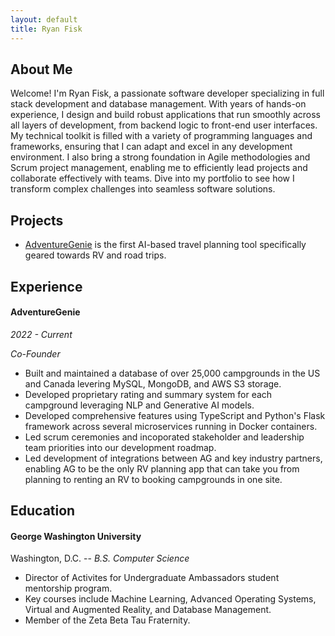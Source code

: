 ```yaml
---
layout: default
title: Ryan Fisk
---
```

## About Me
  Welcome! I'm Ryan Fisk, a passionate software developer specializing in full stack development and database management. With years of hands-on experience, I design and build robust applications that run smoothly across all layers of development, from backend logic to front-end user interfaces. My technical toolkit is filled with a variety of programming languages and frameworks, ensuring that I can adapt and excel in any development environment. I also bring a strong foundation in Agile methodologies and Scrum project management, enabling me to efficiently lead projects and collaborate effectively with teams. Dive into my portfolio to see how I transform complex challenges into seamless software solutions.


## Projects

* [AdventureGenie](https://adventuregenie.com) is the first AI-based travel planning tool specifically geared towards RV and road trips.

## Experience
  #### AdventureGenie
  
  *2022 - Current*

  *Co-Founder*

  * Built and maintained a database of over 25,000 campgrounds in the US and Canada levering MySQL, MongoDB, and AWS S3 storage.
  * Developed proprietary rating and summary system for each campground leveraging NLP and Generative AI models.
  * Developed comprehensive features using TypeScript and Python's Flask framework across several microservices running in Docker containers.
  * Led scrum ceremonies and incoporated stakeholder and leadership team priorities into our development roadmap.
  * Led development of integrations between AG and key industry partners, enabling AG to be the only RV planning app that can take you from planning to renting an RV to booking campgrounds in one site.

## Education
  #### George Washington University 
  
  Washington, D.C. -- *B.S. Computer Science*

  * Director of Activites for Undergraduate Ambassadors student mentorship program.
  * Key courses include Machine Learning, Advanced Operating Systems, Virtual and Augmented Reality, and Database Management.
  * Member of the Zeta Beta Tau Fraternity.